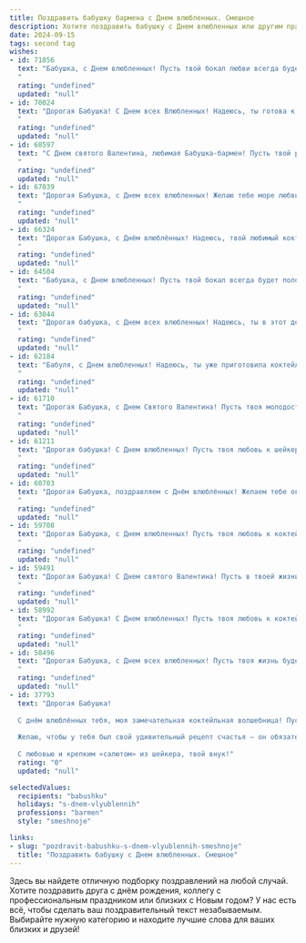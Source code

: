 ```yaml
---
title: Поздравить бабушку бармена с Днем влюбленных. Смешное
description: Хотите поздравить бабушку с Днем влюбленных или другим праздником? Наш ИИ создаст незабываемое поздравление, а вы обязательно выделитесь среди других.  
date: 2024-09-15
tags: second tag
wishes:
- id: 71856
  text: "Бабушка, с Днем влюбленных! Пусть твой бокал любви всегда будет полон, а коктейль жизни искрится, как спектр заката! И пусть этот праздник напомнит тебе, что ты самая лучшая \"барменша\" для всех, кто тебя любит! 😉
  "
  rating: "undefined"
  updated: "null"
- id: 70024
  text: "Дорогая Бабушка! С Днем всех Влюбленных! Надеюсь, ты готова к самой романтической ночи в году: коктейли, которые ты сама готовишь, и бесконечные истории о дедушке!  😂🥂
  "
  rating: "undefined"
  updated: "null"
- id: 68597
  text: "С Днем святого Валентина, любимая Бабушка-бармен! Пусть твой рабочий день будет полон любви, и каждый клиент уйдет влюбленным в твой коктейль и в тебя! 😉🍹❤️
  "
  rating: "undefined"
  updated: "null"
- id: 67039
  text: "Дорогая Бабушка, с Днем всех влюбленных! Желаю тебе море любви и нежности, чтобы твой коктейль жизни всегда был сладким и игристым! А чтобы он не закончился слишком быстро, держи бокал в руках покрепче, ведь ты настоящий бармен-профессионал! 😜🥂
  "
  rating: "undefined"
  updated: "null"
- id: 66324
  text: "Дорогая Бабушка, с Днём влюблённых! Надеюсь, твой любимый коктейль всегда под рукой, а кавалер за барной стойкой не скучает. 😉🥂
  "
  rating: "undefined"
  updated: "null"
- id: 64504
  text: "Бабушка, с Днем влюбленных! Пусть твой бокал всегда будет полон, а любовь — крепче самого крепкого коктейля! 🥳🍹
  "
  rating: "undefined"
  updated: "null"
- id: 63044
  text: "Дорогая бабушка, с Днем всех влюбленных! Надеюсь, ты в этот день не будешь слишком строго судить о выборе напитков твоих внуков за стойкой бара. Пусть этот день будет полон любви, улыбок и... ну, может быть, парочки коктейлей, специально для тебя приготовленных! 🍸❤️
  "
  rating: "undefined"
  updated: "null"
- id: 62184
  text: "Бабуля, с Днем влюбленных! Надеюсь, ты уже приготовила коктейль \"Бабушкина Любовь\" - с пузырьками, но без градуса, как твой любимый внук! 😉🥂
  "
  rating: "undefined"
  updated: "null"
- id: 61710
  text: "Дорогая Бабушка, с Днем Святого Валентина! Пусть твоя молодость будет вечна, как твоя любовь к коктейлям! Желаем тебе крепкого здоровья, чтобы ты могла еще долго радовать всех своими фирменными напитками и смешными историями! 😉💖
  "
  rating: "undefined"
  updated: "null"
- id: 61211
  text: "Дорогая бабушка! С Днем влюбленных! Пусть твоя любовь к шейкеру и коктейлям будет такой же страстной, как любовь молодоженов! 🥂❤️
  "
  rating: "undefined"
  updated: "null"
- id: 60703
  text: "Дорогая Бабушка, поздравляем с Днём влюблённых! Желаем тебе океана коктейлей, чтобы твой бар был всегда полон гостей, а сердце - любовью! 🥂❤️
  "
  rating: "undefined"
  updated: "null"
- id: 59708
  text: "Дорогая Бабушка, с Днем влюбленных! Пусть твоя любовь к коктейлям будет такой же горячей, как любовь к внукам, а за барной стойкой всегда будет полный бокал счастья!  😜
  "
  rating: "undefined"
  updated: "null"
- id: 59491
  text: "Дорогая Бабушка! С Днем святого Валентина! Пусть в твоей жизни всегда будут любовь, крепкие коктейли и молодость, как у бармена за стойкой! 😉🥂
  "
  rating: "undefined"
  updated: "null"
- id: 58992
  text: "Дорогая Бабушка! С Днем влюбленных! Пусть твоя любовь к коктейлям будет такой же горячей, как и твоя страсть к работе бармена! 😉🍸
  "
  rating: "undefined"
  updated: "null"
- id: 58496
  text: "Дорогая Бабушка, с Днем всех влюбленных! Пусть твоя жизнь будет полна любви и крепких коктейлей, которые ты можешь смешать сама! Ведь бармен - это не только профессия, это стиль жизни! 😄🍹
  "
  rating: "undefined"
  updated: "null"
- id: 37793
  text: "Дорогая Бабушка!
  
  С днём влюблённых тебя, моя замечательная коктейльная волшебница! Пусть в твоём сердце всегда будет розовый сироп, а жизненные шейкеры полны радости и веселья!
  
  Желаю, чтобы у тебя был свой удивительный рецепт счастья — он обязательно должен содержать щепотку любви, пару капель юмора и обязательную дозу здоровья. Пусть каждый новый день будет как идеальный коктейль: необычный, яркий и слегка шокирующий, чтобы на всех наших свиданиях нам было весело и радостно!
  
  С любовью и крепким «салютом» из шейкера, твой внук!"
  rating: "0"
  updated: "null"

selectedValues:
  recipients: "babushku"
  holidays: "s-dnem-vlyublennih"
  professions: "barmen"
  style: "smeshnoje"

links:
- slug: "pozdravit-babushku-s-dnem-vlyublennih-smeshnoje"
  title: "Поздравить бабушку с Днем влюбленных. Смешное"
---
```


Здесь вы найдете отличную подборку поздравлений на любой случай. 
Хотите поздравить друга с днём рождения, коллегу с профессиональным праздником или близких с Новым годом? У нас есть всё, чтобы сделать ваш поздравительный текст незабываемым. Выбирайте нужную категорию и находите лучшие слова для ваших близких и друзей!
